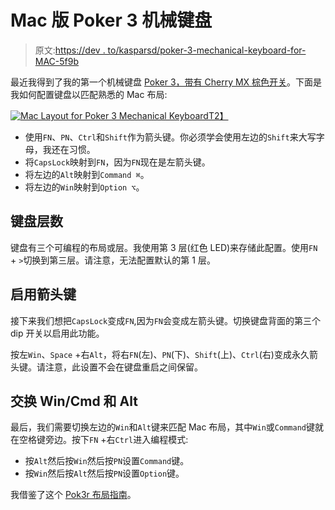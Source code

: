# Mac 版 Poker 3 机械键盘

> 原文:[https://dev . to/kasparsd/poker-3-mechanical-keyboard-for-MAC-5f9b](https://dev.to/kasparsd/poker-3-mechanical-keyboard-for-mac-5f9b)

最近我得到了我的第一个机械键盘 [Poker 3，带有 Cherry MX 棕色开关](https://kaspars.net/go/poker3-keyboard)。下面是我如何配置键盘以匹配熟悉的 Mac 布局:

[![Mac Layout for Poker 3 Mechanical Keyboard](../Images/f7f971de9ec039987ae35117eaaf7862.png)T2】](http://www.keyboard-layout-editor.com/#/gists/a7fa3da73ef9361789d91a34bd8cb4d4)

*   使用`FN`、`PN`、`Ctrl`和`Shift`作为箭头键。你必须学会使用左边的`Shift`来大写字母，我还在习惯。
*   将`CapsLock`映射到`FN`，因为`FN`现在是左箭头键。
*   将左边的`Alt`映射到`Command ⌘`。
*   将左边的`Win`映射到`Option ⌥`。

## [](#keyboard-layers)键盘层数

键盘有三个可编程的布局或层。我使用第 3 层(红色 LED)来存储此配置。使用`FN` + `>`切换到第三层。请注意，无法配置默认的第 1 层。

## [](#enable-the-arrow-keys)启用箭头键

接下来我们想把`CapsLock`变成`FN`,因为`FN`会变成左箭头键。切换键盘背面的第三个 dip 开关以启用此功能。

按左`Win`、`Space` +右`Alt`，将右`FN`(左)、`PN`(下)、`Shift`(上)、`Ctrl`(右)变成永久箭头键。请注意，此设置不会在键盘重启之间保留。

## [](#swap-wincmd-and-alt)交换 Win/Cmd 和 Alt

最后，我们需要切换左边的`Win`和`Alt`键来匹配 Mac 布局，其中`Win`或`Command`键就在空格键旁边。按下`FN` +右`Ctrl`进入编程模式:

*   按`Alt`然后按`Win`然后按`PN`设置`Command`键。
*   按`Win`然后按`Alt`然后按`PN`设置`Option`键。

我借鉴了这个 [Pok3r 布局指南](https://github.com/davidjenni/pok3r-layouts)。